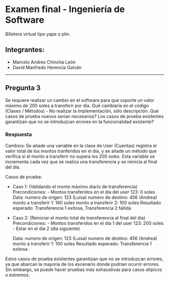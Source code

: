 # Examen final - Ingeniería de Software

Billetera virtual tipo yape o plin.

## Integrantes:
- Marcelo Andres Chincha León
- David Manfredo Herencia Galván

---
## Pregunta 3
Se requiere realizar un cambio en el software para que soporte un valor máximo de 200 soles a
transferir por día.
Qué cambiaría en el código (Clases / Métodos) - No realizar la implementación, sólo
descripción.
Qué casos de prueba nuevos serían necesarios?
Los casos de prueba existentes garantizan que no se introduzcan errores en la funcionalidad
existente?

### Respuesta
Cambios: Se añade una variable en la clase de User (Cuentas) registra el valor total de los montos tranferidos en el día, y se añade un método que verifica si el monto a transferir no supera los 200 soles. Esta variable se incrementa cada vez que se realiza una transferencia y se reinicia al final del día.

Casos de prueba:
- Caso 1:  (Validando el monto máximo diario de transferencia)
    Precondiciones: 
        - Montos transferidos en el día del user 123: 0 soles
    Data: 
        numero de origen: 123 (Luisa)
        numero de destino: 456 (Andrea)
        monto a transferir 1: 160 soles
        monto a transferir 2: 100 soles
    Resultado esperado: Transferencia 1 exitosa, Transferencia 2 fallida

- Caso 2: (Reiniciar el monto total de transferencia al final del día)
    Precondiciones: 
        - Montos transferidos en el día 1 del user 123: 200 soles
        - Estar en el dia 2 (dia siguiente)

    Data: 
        numero de origen: 123 (Luisa)
        numero de destino: 456 (Andrea)
        monto a transferir 1: 100 soles
    Resultado esperado: Transferencia 1 exitosa


Estos casos de prueba existentes garantizan que no se introduzcan errores, ya que abarcan la mayoria de los escenario donde podrian ocurrir errores. Sin embargo, se puede hacer pruebas más exhaustivas para casos atipicos o extremos.
